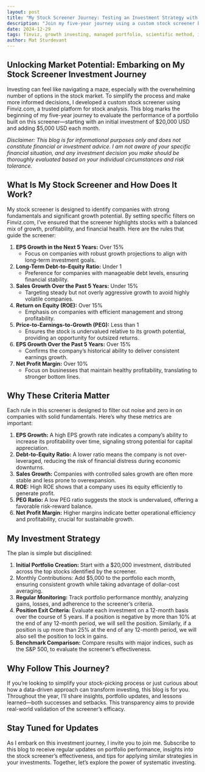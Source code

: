 ```yaml
---
layout: post
title: "My Stock Screener Journey: Testing an Investment Strategy with Finviz's Stock Screener"
description: "Join my five-year journey using a custom stock screener built with Finviz.com. Follow along as I embark on this investment strategy designed to identify high-growth, profitable stocks."
date: 2024-12-29
tags: finviz, growth investing, managed portfolio, scientific method, investing
author: Mat Sturdevant
---
```


## Unlocking Market Potential: Embarking on My Stock Screener Investment Journey

Investing can feel like navigating a maze, especially with the overwhelming number of options in the stock market. To simplify the process and make more informed decisions, I developed a custom stock screener using Finviz.com, a trusted platform for stock analysis. This blog marks the beginning of my five-year journey to evaluate the performance of a portfolio built on this screener—starting with an initial investment of $20,000 USD and adding $5,000 USD each month. 

*Disclaimer: This blog is for informational purposes only and does not constitute financial or investment advice. I am not aware of your specific financial situation, and any investment decision you make should be thoroughly evaluated based on your individual circumstances and risk tolerance.*

## What Is My Stock Screener and How Does It Work?

My stock screener is designed to identify companies with strong fundamentals and significant growth potential. By setting specific filters on Finviz.com, I’ve ensured that the screener highlights stocks with a balanced mix of growth, profitability, and financial health. Here are the rules that guide the screener:

1. **EPS Growth in the Next 5 Years:** Over 15%
   - Focus on companies with robust growth projections to align with long-term investment goals.
2. **Long-Term Debt-to-Equity Ratio:** Under 1
   - Preference for companies with manageable debt levels, ensuring financial stability.
3. **Sales Growth Over the Past 5 Years:** Under 15%
   - Targeting steady but not overly aggressive growth to avoid highly volatile companies.
4. **Return on Equity (ROE):** Over 15%
   - Emphasis on companies with efficient management and strong profitability.
5. **Price-to-Earnings-to-Growth (PEG):** Less than 1
   - Ensures the stock is undervalued relative to its growth potential, providing an opportunity for outsized returns.
6. **EPS Growth Over the Past 5 Years:** Over 15%
   - Confirms the company’s historical ability to deliver consistent earnings growth.
7. **Net Profit Margin:** Over 10%
   - Focus on businesses that maintain healthy profitability, translating to stronger bottom lines.

## Why These Criteria Matter

Each rule in this screener is designed to filter out noise and zero in on companies with solid fundamentals. Here’s why these metrics are important:

1. **EPS Growth:** A high EPS growth rate indicates a company’s ability to increase its profitability over time, signaling strong potential for capital appreciation.
2. **Debt-to-Equity Ratio:** A lower ratio means the company is not over-leveraged, reducing the risk of financial distress during economic downturns.
3. **Sales Growth:** Companies with controlled sales growth are often more stable and less prone to overexpansion.
4. **ROE:** High ROE shows that a company uses its equity efficiently to generate profit.
5. **PEG Ratio:** A low PEG ratio suggests the stock is undervalued, offering a favorable risk-reward balance.
6. **Net Profit Margin:** Higher margins indicate better operational efficiency and profitability, crucial for sustainable growth.

## My Investment Strategy

The plan is simple but disciplined:

1. **Initial Portfolio Creation:** Start with a $20,000 investment, distributed across the top stocks identified by the screener.
2. Monthly Contributions: Add $5,000 to the portfolio each month, ensuring consistent growth while taking advantage of dollar-cost averaging.
3. **Regular Monitoring:** Track portfolio performance monthly, analyzing gains, losses, and adherence to the screener’s criteria.
4. **Position Exit Criteria:** Evaluate each investment on a 12-month basis over the course of 5 years. If a position is negative by more than 10% at the end of any 12-month period, we will sell the position. Similarly, if a position is up more than 25% at the end of any 12-month period, we will also sell the position to lock in gains.
5. **Benchmark Comparison:** Compare results with major indices, such as the S&P 500, to evaluate the screener’s effectiveness.

## Why Follow This Journey?

If you’re looking to simplify your stock-picking process or just curious about how a data-driven approach can transform investing, this blog is for you. Throughout the year, I’ll share insights, portfolio updates, and lessons learned—both successes and setbacks. This transparency aims to provide real-world validation of the screener’s efficacy.

## Stay Tuned for Updates

As I embark on this investment journey, I invite you to join me. Subscribe to this blog to receive regular updates on portfolio performance, insights into the stock screener’s effectiveness, and tips for applying similar strategies in your investments. Together, let’s explore the power of systematic investing.